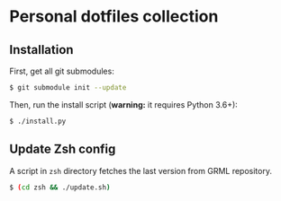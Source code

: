 # Personal dotfiles collection

## Installation

First, get all git submodules:

```bash
$ git submodule init --update
```

Then, run the install script (**warning:** it requires Python 3.6+):

```bash
$ ./install.py
```

## Update Zsh config

A script in `zsh` directory fetches the last version from GRML repository.

```bash
$ (cd zsh && ./update.sh)
```
